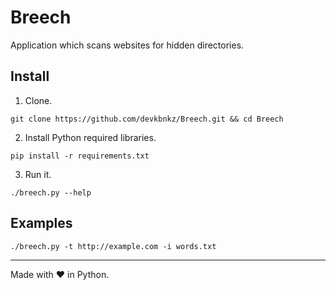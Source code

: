# Breech
Application which scans websites for hidden directories.
## Install
1. Clone.
```
git clone https://github.com/devkbnkz/Breech.git && cd Breech
```
2. Install Python required libraries.
```
pip install -r requirements.txt
```
3. Run it.
```
./breech.py --help
```
## Examples
```
./breech.py -t http://example.com -i words.txt
```
---
Made with ❤ in Python.
